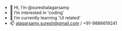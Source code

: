 - 👋 Hi, I’m @sureshalagarsamy
- 👀 I’m interested in 'coding'
- 🌱 I’m currently learning 'UI related'
- 📫 alagarsamy.suresh@gmail.com / +91-9886619241


<!---
sureshalagarsamy/sureshalagarsamy is a ✨ special ✨ repository because its `README.md` (this file) appears on your GitHub profile.
You can click the Preview link to take a look at your changes.
--->
